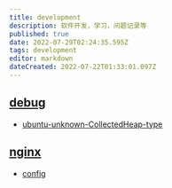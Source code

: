 ```yaml
---
title: development
description: 软件开发，学习，问题记录等
published: true
date: 2022-07-29T02:24:35.595Z
tags: development
editor: markdown
dateCreated: 2022-07-22T01:33:01.097Z
---
```


## [debug](/development/debug)

- [ubuntu-unknown-CollectedHeap-type](/development/debug/ubuntu-unknown-CollectedHeap-type)

## [nginx](/development/nginx/development)

- [config](/development/nginx/config)